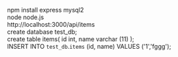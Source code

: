 npm install express mysql2
<br>
node node.js
<br>
http://localhost:3000/api/items
<br>
create database test_db;
<br>
create table items(
id int,
name varchar (11)
);
<br>
INSERT INTO `test_db`.`items`
(id,
name)
VALUES
('1','fggg');
